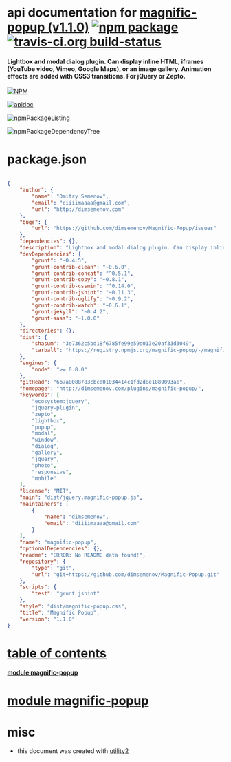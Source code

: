 # api documentation for  [magnific-popup (v1.1.0)](http://dimsemenov.com/plugins/magnific-popup/)  [![npm package](https://img.shields.io/npm/v/npmdoc-magnific-popup.svg?style=flat-square)](https://www.npmjs.org/package/npmdoc-magnific-popup) [![travis-ci.org build-status](https://api.travis-ci.org/npmdoc/node-npmdoc-magnific-popup.svg)](https://travis-ci.org/npmdoc/node-npmdoc-magnific-popup)
#### Lightbox and modal dialog plugin. Can display inline HTML, iframes (YouTube video, Vimeo, Google Maps), or an image gallery. Animation effects are added with CSS3 transitions. For jQuery or Zepto.

[![NPM](https://nodei.co/npm/magnific-popup.png?downloads=true)](https://www.npmjs.com/package/magnific-popup)

[![apidoc](https://npmdoc.github.io/node-npmdoc-magnific-popup/build/screenCapture.buildNpmdoc.browser._2Fhome_2Ftravis_2Fbuild_2Fnpmdoc_2Fnode-npmdoc-magnific-popup_2Ftmp_2Fbuild_2Fapidoc.html.png)](https://npmdoc.github.io/node-npmdoc-magnific-popup/build/apidoc.html)

![npmPackageListing](https://npmdoc.github.io/node-npmdoc-magnific-popup/build/screenCapture.npmPackageListing.svg)

![npmPackageDependencyTree](https://npmdoc.github.io/node-npmdoc-magnific-popup/build/screenCapture.npmPackageDependencyTree.svg)



# package.json

```json

{
    "author": {
        "name": "Dmitry Semenov",
        "email": "diiiimaaaa@gmail.com",
        "url": "http://dimsemenov.com"
    },
    "bugs": {
        "url": "https://github.com/dimsemenov/Magnific-Popup/issues"
    },
    "dependencies": {},
    "description": "Lightbox and modal dialog plugin. Can display inline HTML, iframes (YouTube video, Vimeo, Google Maps), or an image gallery. Animation effects are added with CSS3 transitions. For jQuery or Zepto.",
    "devDependencies": {
        "grunt": "~0.4.5",
        "grunt-contrib-clean": "~0.6.0",
        "grunt-contrib-concat": "^0.5.1",
        "grunt-contrib-copy": "~0.8.1",
        "grunt-contrib-cssmin": "^0.14.0",
        "grunt-contrib-jshint": "~0.11.3",
        "grunt-contrib-uglify": "~0.9.2",
        "grunt-contrib-watch": "~0.6.1",
        "grunt-jekyll": "~0.4.2",
        "grunt-sass": "~1.0.0"
    },
    "directories": {},
    "dist": {
        "shasum": "3e7362c5bd18f6785fe99e59d013e20af33d3049",
        "tarball": "https://registry.npmjs.org/magnific-popup/-/magnific-popup-1.1.0.tgz"
    },
    "engines": {
        "node": ">= 0.8.0"
    },
    "gitHead": "6b7a8088783cbce01034414c1fd2d8e1889093ae",
    "homepage": "http://dimsemenov.com/plugins/magnific-popup/",
    "keywords": [
        "ecosystem:jquery",
        "jquery-plugin",
        "zepto",
        "lightbox",
        "popup",
        "modal",
        "window",
        "dialog",
        "gallery",
        "jquery",
        "photo",
        "responsive",
        "mobile"
    ],
    "license": "MIT",
    "main": "dist/jquery.magnific-popup.js",
    "maintainers": [
        {
            "name": "dimsemenov",
            "email": "diiiimaaaa@gmail.com"
        }
    ],
    "name": "magnific-popup",
    "optionalDependencies": {},
    "readme": "ERROR: No README data found!",
    "repository": {
        "type": "git",
        "url": "git+https://github.com/dimsemenov/Magnific-Popup.git"
    },
    "scripts": {
        "test": "grunt jshint"
    },
    "style": "dist/magnific-popup.css",
    "title": "Magnific Popup",
    "version": "1.1.0"
}
```



# <a name="apidoc.tableOfContents"></a>[table of contents](#apidoc.tableOfContents)

#### [module magnific-popup](#apidoc.module.magnific-popup)



# <a name="apidoc.module.magnific-popup"></a>[module magnific-popup](#apidoc.module.magnific-popup)



# misc
- this document was created with [utility2](https://github.com/kaizhu256/node-utility2)

